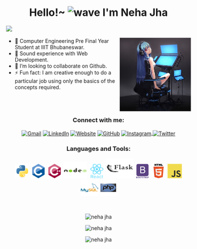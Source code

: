 <!-- Header  -->
<h1 align="center">
  Hello!~ 
  <img alt="wave" src="https://emojis.slackmojis.com/emojis/images/1613285697/12806/meow_attention.png?1613285697" width="36">
   I'm Neha Jha  
</h1>


<!-- Contribution Graph-->

![](https://activity-graph.herokuapp.com/graph?username=nayyhah&theme=react-dark&hide_border=true&area=true)
</br>


<!-- Profile-->

<p>
  <img align="right" height="200" alt="img" src="https://github.com/nayyhah/nj-website/blob/main/images/about.jpeg" padding="3px" />

  - 💁 Computer Engineering Pre Final Year Student at IIIT Bhubaneswar.
  - 🔭 Sound experience with Web Development.
  - 👯 I’m looking to collaborate on Github.
  - ⚡ Fun fact: I am creative enough to do a particular job using only the basics of the concepts required.
<p>
</br>
</br>


<!-- Social Media Links-->

<h3 align="center">Connect with me:</h3>
<p align="center">
  <a href="mailto:njha7189@gmail.com"><img align="center" src="https://img.icons8.com/doodle/50/000000/gmail.png" alt="Gmail" width="42" height="42"/></a>
  <a href="https://www.linkedin.com/in/nayyhah" target="blank"><img align="center" src="https://img.icons8.com/doodle/50/000000/linkedin.png"  alt="LinkedIn" width="42" height="42"/></a>
  <a href="https://neha-jha.netlify.app/" target="blank"><img align="center" src="https://img.icons8.com/doodle/50/000000/internet.png"  alt="Website" width="42" height="42"/></a>
  <a href="https://github.com/nayyhah" target="blank"><img align="center" src="https://img.icons8.com/doodle/50/000000/github.png" alt="GitHub" width="42" height="42"/></a>
  <a href="https://instagram.com/nayy.hah" target="blank"><img align="center" src="https://img.icons8.com/doodle/50/000000/instagram.png" alt="Instagram" width="42" height="42"/> </a>
  <a href="https://twitter.com/nayyhah" target="blank"><img align="center" src="https://img.icons8.com/doodle/50/000000/twitter.png" alt="Twitter" width="42" height="42"/></a>
</p>

<!-- Languages and Tools-->

<h3 align="center">Languages and Tools:</h3>
<p align="center"> 
  <img src="https://raw.githubusercontent.com/devicons/devicon/master/icons/python/python-original.svg" alt="python" width="40" height="40"/> 
  <img src="https://raw.githubusercontent.com/devicons/devicon/master/icons/c/c-original.svg" alt="c" width="40" height="40"/> 
  <img src="https://raw.githubusercontent.com/devicons/devicon/master/icons/cplusplus/cplusplus-original.svg" alt="cplusplus" width="40" height="40"/>
  <img src="https://raw.githubusercontent.com/devicons/devicon/master/icons/nodejs/nodejs-original-wordmark.svg" alt="nodejs" width="65" height="45"/>
  <img src="https://raw.githubusercontent.com/devicons/devicon/master/icons/react/react-original-wordmark.svg" alt="react" width="45" height="40"/>
  <img src="https://raw.githubusercontent.com/devicons/devicon/master/icons/flask/flask-original-wordmark.svg" alt="react" width="75" height="55"/>
  <img src="https://raw.githubusercontent.com/devicons/devicon/master/icons/bootstrap/bootstrap-plain-wordmark.svg" alt="bootstrap" width="40" height="40"/>
  <img src="https://raw.githubusercontent.com/devicons/devicon/master/icons/html5/html5-original-wordmark.svg" alt="html5" width="40" height="40"/> 
  <img src="https://raw.githubusercontent.com/devicons/devicon/master/icons/javascript/javascript-original.svg" alt="javascript" width="40" height="40"/> 
  <img src="https://raw.githubusercontent.com/devicons/devicon/master/icons/mysql/mysql-original-wordmark.svg" alt="mysql" width="50" height="45"/> 
  <img src="https://raw.githubusercontent.com/devicons/devicon/master/icons/php/php-original.svg" alt="php" width="45" height="45"/> 
</p>
<br>

<!-- Stats-->

<p align="center"> <img src="https://komarev.com/ghpvc/?username=nayyhah&label=Profile%20views&color=6765D1&style=flat" alt="neha jha" width="140" height="25" /> </p>

<p align="center"><img src="https://github-readme-stats.vercel.app/api/top-langs?username=nayyhah&theme=dark&show_icons=true&locale=en&layout=compact" alt="neha jha" /></p>

<p align="center"><img width="410px" src="https://github-readme-streak-stats.herokuapp.com/?user=nayyhah&theme=tokyonight" alt="neha jha" /></p>


<br>                                                                                                                                                                    

<!-- <p align='center'>
  <img width="410px" src="https://github-readme-streak-stats.herokuapp.com/?user=nayyhah&theme=tokyonight" alt="neha jha" />
  &nbsp; &nbsp;
  <img width="410px" src="https://github-readme-stats.vercel.app/api?username=nayyhah&show_icons=true&theme=tokyonight" alt="neha jha" />
</p> -->

